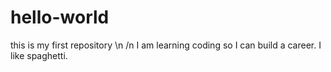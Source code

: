 # hello-world
this is my first repository
\n
/n
I am learning coding so I can build a career. I like spaghetti.
